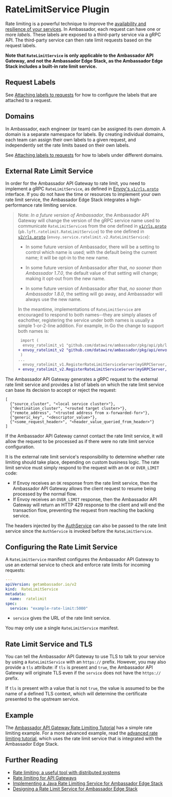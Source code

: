 # RateLimitService Plugin

Rate limiting is a powerful technique to improve the [availability and
resilience of your
services](https://blog.getambassador.io/rate-limiting-a-useful-tool-with-distributed-systems-6be2b1a4f5f4).
In Ambassador, each request can have one or more *labels*.  These labels are
exposed to a third-party service via a gRPC API.  The third-party service can
then rate limit requests based on the request labels.

**Note that `RateLimitService` is only applicable to the Ambassador API Gateway,
and not the Ambassador Edge Stack, as the Ambassador Edge Stack includes a
built-in rate limit service.**

## Request Labels

See [Attaching labels to
requests](../../../using/rate-limits/rate-limits/#attaching-labels-to-requests)
for how to configure the labels that are attached to a request.

## Domains

In Ambassador, each engineer (or team) can be assigned its own *domain*.  A
domain is a separate namespace for labels.  By creating individual domains, each
team can assign their own labels to a given request, and independently set the
rate limits based on their own labels.

See [Attaching labels to
requests](../../../using/rate-limits/rate-limits/#attaching-labels-to-requests)
for how to labels under different domains.

## External Rate Limit Service

In order for the Ambassador API Gateway to rate limit, you need to implement a
gRPC `RateLimitService`, as defined in [Envoy's `v1/rls.proto`][`v1/rls.proto`]
interface.  If you do not have the time or resources to implement your own rate
limit service, the Ambassador Edge Stack integrates a high-performance rate
limiting service.

> Note: *In a future version of Ambassador*, the Ambassador API Gateway will
> change the version of the gRPC service name used to communicate
> `RateLimitService`s from the one defined in [`v1/rls.proto`][]
> (`pb.lyft.ratelimit.RateLimitService`) to the one defined in
> [`v2/rls.proto`][] (`envoy.service.ratelimit.v2.RateLimitService`):
>
> - In some future version of Ambassador, there will be a setting to control
>   which name is used; with the default being the current name; it will be
>   opt-in to the new name.
>
> - In some future version of Ambassador after that, *no sooner than Ambassador
>   1.7.0*, the default value of that setting will change; making it opt-out
>   from the new name.
>
> - In some future version of Ambassador after that, *no sooner than Ambassador
>   1.8.0*, the setting will go away, and Ambassador will always use the new
>   name.
>
> In the meantime, implementations of `RateLimitService` are encouraged to
> respond to both names--they are simply aliases of eachother, registering the
> service under both names is usually a simple 1-or-2-line addition.  For
> example, in Go the change to support both names is:
>
> ```diff
>  import (
>  	envoy_ratelimit_v1 "github.com/datawire/ambassador/pkg/api/pb/lyft/ratelimit"
> +	envoy_ratelimit_v2 "github.com/datawire/ambassador/pkg/api/envoy/service/ratelimit/v2"
>  )
> ...
>  	envoy_ratelimit_v1.RegisterRateLimitServiceServer(myGRPCServer, myRateLimitImplementation)
> +	envoy_ratelimit_v2.RegisterRateLimitServiceServer(myGRPCServer, myRateLimitImplementation)
> ```

[`v1/rls.proto`]: https://github.com/datawire/ambassador/tree/master/api/pb/lyft/ratelimit/rls.proto
[`v2/rls.proto`]: https://github.com/datawire/ambassador/tree/master/api/envoy/service/ratelimit/v2/rls.proto

The Ambassador API Gateway generates a gRPC request to the external rate limit
service and provides a list of labels on which the rate limit service can base
its decision to accept or reject the request:

```
[
  {"source_cluster", "<local service cluster>"},
  {"destination_cluster", "<routed target cluster>"},
  {"remote_address", "<trusted address from x-forwarded-for>"},
  {"generic_key", "<descriptor_value>"},
  {"<some_request_header>", "<header_value_queried_from_header>"}
]
```

If the Ambassador API Gateway cannot contact the rate limit service, it will
allow the request to be processed as if there were no rate limit service
configuration.

It is the external rate limit service's responsibility to determine whether rate
limiting should take place, depending on custom business logic.  The rate limit
service must simply respond to the request with an `OK` or `OVER_LIMIT` code:

* If Envoy receives an `OK` response from the rate limit service, then the
  Ambassador API Gateway allows the client request to resume being processed by
  the normal flow.
* If Envoy receives an `OVER_LIMIT` response, then the Ambassador API Gateway
  will return an HTTP 429 response to the client and will end the transaction
  flow, preventing the request from reaching the backing service.

The headers injected by the [AuthService](../auth-service) can also be passed to
the rate limit service since the `AuthService` is invoked before the
`RateLimitService`.

## Configuring the Rate Limit Service

A `RateLimitService` manifest configures the Ambassador API Gateway to use an
external service to check and enforce rate limits for incoming requests:

```yaml
---
apiVersion: getambassador.io/v2
kind:  RateLimitService
metadata:
  name:  ratelimit
spec:
  service: "example-rate-limit:5000"
```

- `service` gives the URL of the rate limit service.

You may only use a single `RateLimitService` manifest.

## Rate Limit Service and TLS

You can tell the Ambassador API Gateway to use TLS to talk to your service by
using a `RateLimitService` with an `https://` prefix.  However, you may also
provide a `tls` attribute: if `tls` is present and `true`, the Ambassador API
Gateway will originate TLS even if the `service` does not have the `https://`
prefix.

If `tls` is present with a value that is not `true`, the value is assumed to be the name of a defined TLS context, which will determine the certificate presented to the upstream service.

## Example

The [Ambassador API Gateway Rate Limiting
Tutorial](../../../../howtos/rate-limiting-tutorial) has a simple rate limiting
example.  For a more advanced example, read the [advanced rate limiting
tutorial](../../../../howtos/advanced-rate-limiting), which uses the rate limit
service that is integrated with the Ambassador Edge Stack.

## Further Reading

* [Rate limiting: a useful tool with distributed systems](https://blog.getambassador.io/rate-limiting-a-useful-tool-with-distributed-systems-6be2b1a4f5f4)
* [Rate limiting for API Gateways](https://blog.getambassador.io/rate-limiting-for-api-gateways-892310a2da02)
* [Implementing a Java Rate Limiting Service for Ambassador Edge Stack](https://blog.getambassador.io/implementing-a-java-rate-limiting-service-for-the-ambassador-api-gateway-e09d542455da)
* [Designing a Rate Limit Service for Ambassador Edge Stack](https://blog.getambassador.io/designing-a-rate-limiting-service-for-ambassador-f460e9fabedb)
